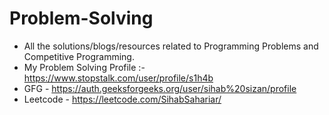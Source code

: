 # Problem-Solving
- All the solutions/blogs/resources related to Programming Problems and Competitive Programming.
- My Problem Solving Profile :- https://www.stopstalk.com/user/profile/s1h4b
- GFG - https://auth.geeksforgeeks.org/user/sihab%20sizan/profile
- Leetcode - https://leetcode.com/SihabSahariar/
